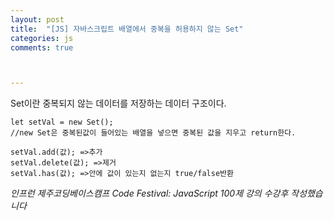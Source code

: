 ```yaml
---
layout: post
title:  "[JS] 자바스크립트 배열에서 중복을 허용하지 않는 Set"
categories: js
comments: true



---
```


Set이란 중복되지 않는 데이터를 저장하는 데이터 구조이다.

```
let setVal = new Set();
//new Set은 중복된값이 들어있는 배열을 넣으면 중복된 값을 지우고 return한다.

setVal.add(값); =>추가
setVal.delete(값); =>제거
setVal.has(값); =>안에 값이 있는지 없는지 true/false반환
```

*인프런 제주코딩베이스캠프 Code Festival: JavaScript 100제 강의 수강후 작성했습니다*